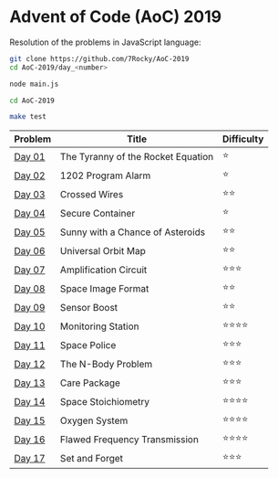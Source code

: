 # Advent of Code (AoC) 2019

Resolution of the problems in JavaScript language:

```bash
git clone https://github.com/7Rocky/AoC-2019
cd AoC-2019/day_<number>

node main.js
```

```bash
cd AoC-2019

make test
```

| Problem          | Title                              | Difficulty                     |
| ---------------- | ---------------------------------- | ------------------------------ |
| [Day 01](day_01) | The Tyranny of the Rocket Equation | :star:                         |
| [Day 02](day_02) | 1202 Program Alarm                 | :star:                         |
| [Day 03](day_03) | Crossed Wires                      | :star::star:                   |
| [Day 04](day_04) | Secure Container                   | :star:                         |
| [Day 05](day_05) | Sunny with a Chance of Asteroids   | :star::star:                   |
| [Day 06](day_06) | Universal Orbit Map                | :star::star:                   |
| [Day 07](day_07) | Amplification Circuit              | :star::star::star:             |
| [Day 08](day_08) | Space Image Format                 | :star::star:                   |
| [Day 09](day_09) | Sensor Boost                       | :star::star:                   |
| [Day 10](day_10) | Monitoring Station                 | :star::star::star::star:       |
| [Day 11](day_11) | Space Police                       | :star::star::star:             |
| [Day 12](day_12) | The N-Body Problem                 | :star::star::star:             |
| [Day 13](day_13) | Care Package                       | :star::star::star:             |
| [Day 14](day_14) | Space Stoichiometry                | :star::star::star::star:       |
| [Day 15](day_15) | Oxygen System                      | :star::star::star::star:       |
| [Day 16](day_16) | Flawed Frequency Transmission      | :star::star::star::star:       |
| [Day 17](day_17) | Set and Forget                     | :star::star::star:             |
